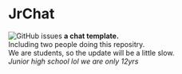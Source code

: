 # JrChat
![GitHub issues](https://img.shields.io/github/issues/ItzJerry317/JrChat) 
**a chat template.**  
Including two people doing this repositry.  
We are students, so the update will be a little slow.  
*Junior high school lol we are only 12yrs*  
